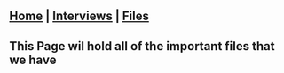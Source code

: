 ## [Home](/) | [Interviews](/tabs/interviews) | [Files](/tabs/files) 

## This Page wil hold all of the important files that we have
